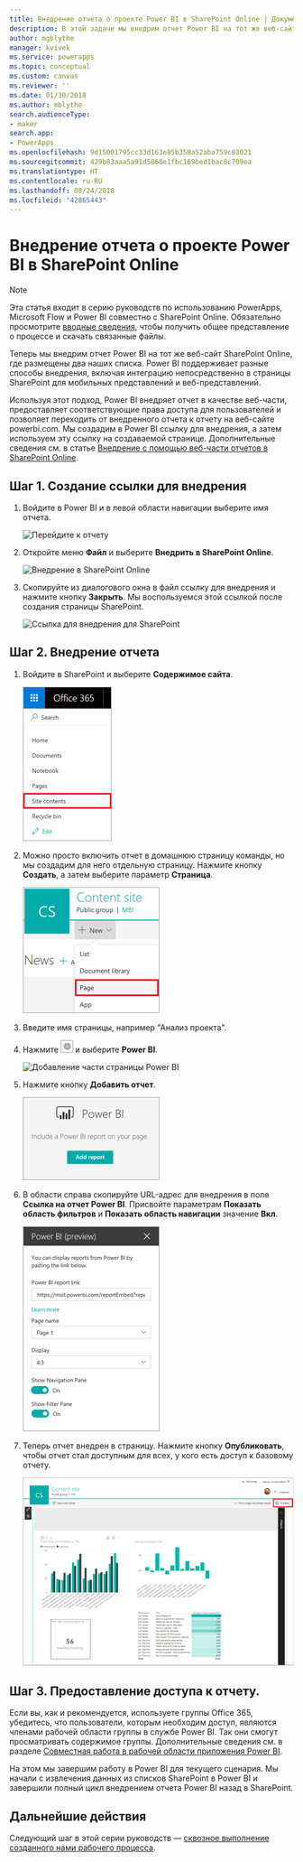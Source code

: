 ```yaml
---
title: Внедрение отчета о проекте Power BI в SharePoint Online | Документация Майкрософт
description: В этой задаче мы внедрим отчет Power BI на тот же веб-сайт SharePoint Online, где размещены два наши списка.
author: mgblythe
manager: kvivek
ms.service: powerapps
ms.topic: conceptual
ms.custom: canvas
ms.reviewer: ''
ms.date: 01/30/2018
ms.author: mblythe
search.audienceType:
- maker
search.app:
- PowerApps
ms.openlocfilehash: 9d15001795cc33d163e85b358a52aba759c83021
ms.sourcegitcommit: 429b83aaa5a91d5868e1fbc169bed1bac0c709ea
ms.translationtype: HT
ms.contentlocale: ru-RU
ms.lasthandoff: 08/24/2018
ms.locfileid: "42865443"
---
```

# <a name="embed-the-power-bi-project-report-in-sharepoint-online"></a>Внедрение отчета о проекте Power BI в SharePoint Online
> [!NOTE]
> Эта статья входит в серию руководств по использованию PowerApps, Microsoft Flow и Power BI совместно с SharePoint Online. Обязательно просмотрите [вводные сведения](sharepoint-scenario-intro.md), чтобы получить общее представление о процессе и скачать связанные файлы.

Теперь мы внедрим отчет Power BI на тот же веб-сайт SharePoint Online, где размещены два наших списка. Power BI поддерживает разные способы внедрения, включая интеграцию непосредственно в страницы SharePoint для мобильных представлений и веб-представлений.

Используя этот подход, Power BI внедряет отчет в качестве веб-части, предоставляет соответствующие права доступа для пользователей и позволяет переходить от внедренного отчета к отчету на веб-сайте powerbi.com. Мы создадим в Power BI ссылку для внедрения, а затем используем эту ссылку на создаваемой странице. Дополнительные сведения см. в статье [Внедрение с помощью веб-части отчетов в SharePoint Online](https://docs.microsoft.com/power-bi/service-embed-report-spo).

## <a name="step-1-generate-an-embed-link"></a>Шаг 1. Создание ссылки для внедрения
1. Войдите в Power BI и в левой области навигации выберите имя отчета.
   
    ![Перейдите к отчету](./media/sharepoint-scenario-embed-report/08-01-01-reports.png)
2. Откройте меню **Файл** и выберите **Внедрить в SharePoint Online**.
   
    ![Внедрение в SharePoint Online](./media/sharepoint-scenario-embed-report/08-01-02-embed-spo.png)
3. Скопируйте из диалогового окна в файл ссылку для внедрения и нажмите кнопку **Закрыть**. Мы воспользуемся этой ссылкой после создания страницы SharePoint.
   
    ![Ссылка для внедрения для SharePoint](./media/sharepoint-scenario-embed-report/08-01-03-embed-url.png)

## <a name="step-2-embed-the-report"></a>Шаг 2. Внедрение отчета
1. Войдите в SharePoint и выберите **Содержимое сайта**.
   
    ![Содержимое сайта SharePoint](./media/sharepoint-scenario-embed-report/08-01-04-site-contents.png)
2. Можно просто включить отчет в домашнюю страницу команды, но мы создадим для него отдельную страницу. Нажмите кнопку **Создать**, а затем выберите параметр **Страница**.
   
    ![Новая страница SharePoint](./media/sharepoint-scenario-embed-report/08-01-05-new-page.png)
3. Введите имя страницы, например "Анализ проекта".
4. Нажмите ![Значок плюса](./media/sharepoint-scenario-embed-report/icon-plus.png) и выберите **Power BI**.
   
    ![Добавление части страницы Power BI](./media/sharepoint-scenario-embed-report/08-01-06-add-page-part.png)
5. Нажмите кнопку **Добавить отчет**.
   
    ![Добавление отчета](./media/sharepoint-scenario-embed-report/08-01-07-add-report.png)
6. В области справа скопируйте URL-адрес для внедрения в поле **Ссылка на отчет Power BI**. Присвойте параметрам **Показать область фильтров** и **Показать область навигации** значение **Вкл**.
   
    ![Параметры отчета](./media/sharepoint-scenario-embed-report/08-01-08-report-settings.png)
7. Теперь отчет внедрен в страницу. Нажмите кнопку **Опубликовать**, чтобы отчет стал доступным для всех, у кого есть доступ к базовому отчету.
   
    ![Завершение внедрения отчета](./media/sharepoint-scenario-embed-report/08-01-09-report-complete.png)

## <a name="step-3-grant-access-to-the-report"></a>Шаг 3. Предоставление доступа к отчету.
Если вы, как и рекомендуется, используете группы Office 365, убедитесь, что пользователи, которым необходим доступ, являются членами рабочей области группы в службе Power BI. Так они смогут просматривать содержимое группы. Дополнительные сведения см. в разделе [Совместная работа в рабочей области приложения Power BI](https://docs.microsoft.com/power-bi/service-collaborate-power-bi-workspace).

На этом мы завершим работу в Power BI для текущего сценария. Мы начали с извлечения данных из списков SharePoint в Power BI и завершили полный цикл внедрением отчета Power BI назад в SharePoint.

## <a name="next-steps"></a>Дальнейшие действия
Следующий шаг в этой серии руководств — [сквозное выполнение созданного нами рабочего процесса](sharepoint-scenario-summary.md).

